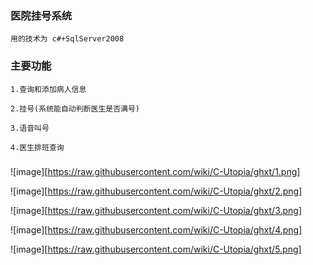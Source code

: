 ### 医院挂号系统
    用的技术为 c#+SqlServer2008
### 主要功能
    1.查询和添加病人信息

    2.挂号(系统能自动判断医生是否满号)

    3.语音叫号

    4.医生排班查询
 ### 
 
![image][https://raw.githubusercontent.com/wiki/C-Utopia/ghxt/1.png]

![image][https://raw.githubusercontent.com/wiki/C-Utopia/ghxt/2.png]

![image][https://raw.githubusercontent.com/wiki/C-Utopia/ghxt/3.png]

![image][https://raw.githubusercontent.com/wiki/C-Utopia/ghxt/4.png]

![image][https://raw.githubusercontent.com/wiki/C-Utopia/ghxt/5.png]
